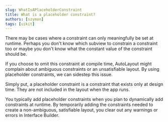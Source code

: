 ```yaml
---
slug: WhatIsAPlaceholderConstraint
title: What is a placeholder constraint?
authors: [szymon]
tags: [uikit]
---
```


There may be cases where a constraint can only meaningfully be set at runtime. Perhaps you don't know which subview to constrain a constraint too or maybe you don't know what the constant value of the constraint should be.

If you choose to omit this constraint at compile time, AutoLayout might complain about ambiguous constraints or an unsatisfiable layout. By using placeholder constraints, we can sidestep this issue.

Simply put, a placeholder constraint is a constraint that exists only at design time. They are not included in the layout when the app runs.

You typically add placeholder constraints when you plan to dynamically add constraints at runtime. By temporarily adding the constraints needed to create a non-ambiguous, satisfiable layout, you clear out any warnings or errors in Interface Builder.
